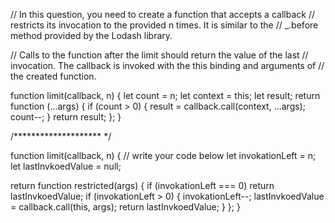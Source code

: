// In this question, you need to create a function that accepts a callback
// restricts its invocation to the provided n times. It is similar to the
// _.before method provided by the Lodash library.

// Calls to the function after the limit should return the value of the last
// invocation. The callback is invoked with the this binding and arguments of
// the created function.

function limit(callback, n) {
  let count = n;
  let context = this;
  let result;
  return function (...args) {
    if (count > 0) {
      result = callback.call(context, ...args);
      count--;
    }
    return result;
  };
}

/******************** */

function limit(callback, n) {
  // write your code below
  let invokationLeft = n;
  let lastInvkoedValue = null;

  return function restricted(args) {
    if (invokationLeft === 0) return lastInvkoedValue;
    if (invokationLeft > 0) {
      invokationLeft--;
      lastInvkoedValue = callback.call(this, args);
      return lastInvkoedValue;
    }
  };
}
